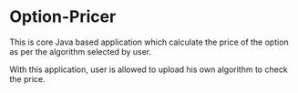 Option-Pricer
=============
 
This is core Java based application which calculate the price of the option as per the algorithm selected by user.

With this application, user is allowed to upload his own algorithm to check the price. 
